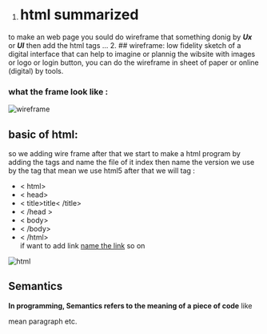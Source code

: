 1. # html summarized
to make an web page you sould do wireframe that something donig by ***Ux*** or ***UI*** then add the html tags ...
2. ## wireframe:
low fidelity sketch of a digital interface that can help to imagine or plannig the wibsite with images or logo or login button, you can do the wireframe in sheet of paper or online (digital) by  tools.
### what the frame look like  :
![wireframe](https://cdn-images.visual-paradigm.com/features/v15/wireflow-diagram/01-wireflow-diagram.png) 
 ## basic of html:
  so we adding wire frame after that we start to make a html program by adding the tags and name the file of it index then name the version we use by the tag <!DOCTTYPE html> that mean we use html5 after that we will tag :  
+ < html>
+ < head>   
+ < title>title< /title> 
+ < /head >    
+ < body>    
+ < /body>
+ < /html>  
if want to add link <a href="hahha">name the link</a> so on


![html](https://www.thoughtco.com/thmb/plTq-k4qMrrq2e1CRZr5za3jYjs=/768x0/filters:no_upscale():max_bytes(150000):strip_icc():format(webp)/463376515-5804f6585f9b5805c2cc5fad.jpg)

## Semantics
**In programming, Semantics refers to the meaning of a piece of code** like <p> mean paragraph etc.


  

